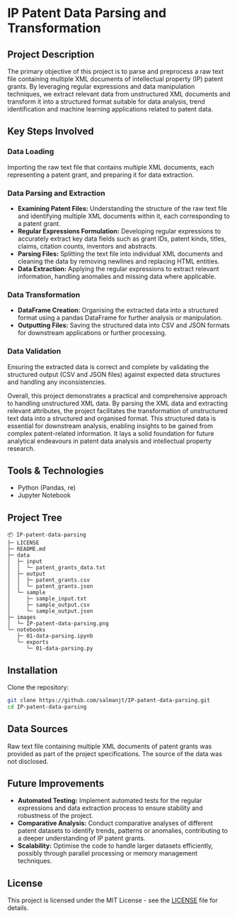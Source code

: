 # IP Patent Data Parsing and Transformation

## Project Description

The primary objective of this project is to parse and preprocess a raw text file containing multiple XML documents of intellectual property (IP) patent grants. By leveraging regular expressions and data manipulation techniques, we extract relevant data from unstructured XML documents and transform it into a structured format suitable for data analysis, trend identification and machine learning applications related to patent data.

## Key Steps Involved

### Data Loading

Importing the raw text file that contains multiple XML documents, each representing a patent grant, and preparing it for data extraction.

### Data Parsing and Extraction

-   **Examining Patent Files:** Understanding the structure of the raw text file and identifying multiple XML documents within it, each corresponding to a patent grant.
-   **Regular Expressions Formulation:** Developing regular expressions to accurately extract key data fields such as grant IDs, patent kinds, titles, claims, citation counts, inventors and abstracts.
-   **Parsing Files:** Splitting the text file into individual XML documents and cleaning the data by removing newlines and replacing HTML entities.
-   **Data Extraction:** Applying the regular expressions to extract relevant information, handling anomalies and missing data where applicable.

### Data Transformation

-   **DataFrame Creation:** Organising the extracted data into a structured format using a pandas DataFrame for further analysis or manipulation.
-   **Outputting Files:** Saving the structured data into CSV and JSON formats for downstream applications or further processing.

### Data Validation

Ensuring the extracted data is correct and complete by validating the structured output (CSV and JSON files) against expected data structures and handling any inconsistencies.

Overall, this project demonstrates a practical and comprehensive approach to handling unstructured XML data. By parsing the XML data and extracting relevant attributes, the project facilitates the transformation of unstructured text data into a structured and organised format. This structured data is essential for downstream analysis, enabling insights to be gained from complex patent-related information. It lays a solid foundation for future analytical endeavours in patent data analysis and intellectual property research.

## Tools & Technologies

-   Python (Pandas, re)
-   Jupyter Notebook

## Project Tree

```
📦 IP-patent-data-parsing
├─ LICENSE
├─ README.md
├─ data
│  ├─ input
│  │  └─ patent_grants_data.txt
│  ├─ output
│  │  ├─ patent_grants.csv
│  │  └─ patent_grants.json
│  └─ sample
│     ├─ sample_input.txt
│     ├─ sample_output.csv
│     └─ sample_output.json
├─ images
│  └─ IP-patent-data-parsing.png
└─ notebooks
   ├─ 01-data-parsing.ipynb
   └─ exports
      └─ 01-data-parsing.py
```

## Installation

Clone the repository:

```bash
git clone https://github.com/salmanjt/IP-patent-data-parsing.git
cd IP-patent-data-parsing
```

## Data Sources

Raw text file containing multiple XML documents of patent grants was provided as part of the project specifications. The source of the data was not disclosed.

## Future Improvements

-   **Automated Testing:** Implement automated tests for the regular expressions and data extraction process to ensure stability and robustness of the project.
-   **Comparative Analysis:** Conduct comparative analyses of different patent datasets to identify trends, patterns or anomalies, contributing to a deeper understanding of IP patent grants.
-   **Scalability:** Optimise the code to handle larger datasets efficiently, possibly through parallel processing or memory management techniques.

## License

This project is licensed under the MIT License - see the [LICENSE](https://github.com/salmanjt/US-patent-data-parsing/blob/main/LICENSE) file for details.
